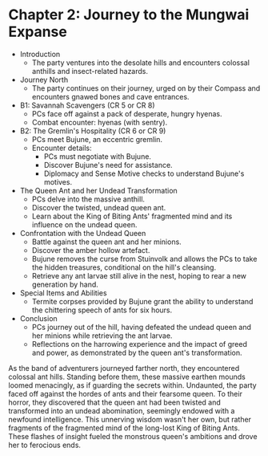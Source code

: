 # Chapter 2: Journey to the Mungwai Expanse

- Introduction
  - The party ventures into the desolate hills and encounters colossal anthills and insect-related hazards.
- Journey North
  - The party continues on their journey, urged on by their Compass and encounters gnawed bones and cave entrances.
- B1: Savannah Scavengers (CR 5 or CR 8)
  - PCs face off against a pack of desperate, hungry hyenas.
  - Combat encounter: hyenas (with sentry).
- B2: The Gremlin's Hospitality (CR 6 or CR 9)
  - PCs meet Bujune, an eccentric gremlin.
  - Encounter details:
    - PCs must negotiate with Bujune.
    - Discover Bujune's need for assistance.
    - Diplomacy and Sense Motive checks to understand Bujune's motives.
- The Queen Ant and her Undead Transformation
  - PCs delve into the massive anthill.
  - Discover the twisted, undead queen ant.
  - Learn about the King of Biting Ants' fragmented mind and its influence on the undead queen.
- Confrontation with the Undead Queen
  - Battle against the queen ant and her minions.
  - Discover the amber hollow artefact.
  - Bujune removes the curse from Stuinvolk and allows the PCs to take the hidden treasures, conditional on the hill's cleansing.
  - Retrieve any ant larvae still alive in the nest, hoping to rear a new generation by hand.
- Special Items and Abilities
  - Termite corpses provided by Bujune grant the ability to understand the chittering speech of ants for six hours.
- Conclusion
  - PCs journey out of the hill, having defeated the undead queen and her minions while retrieving the ant larvae.
  - Reflections on the harrowing experience and the impact of greed and power, as demonstrated by the queen ant's transformation.

As the band of adventurers journeyed farther north, they encountered colossal ant hills. Standing before them, these massive earthen mounds loomed menacingly, as if guarding the secrets within. Undaunted, the party faced off against the hordes of ants and their fearsome queen. To their horror, they discovered that the queen ant had been twisted and transformed into an undead abomination, seemingly endowed with a newfound intelligence. This unnerving wisdom wasn't her own, but rather fragments of the fragmented mind of the long-lost King of Biting Ants. These flashes of insight fueled the monstrous queen's ambitions and drove her to ferocious ends.
